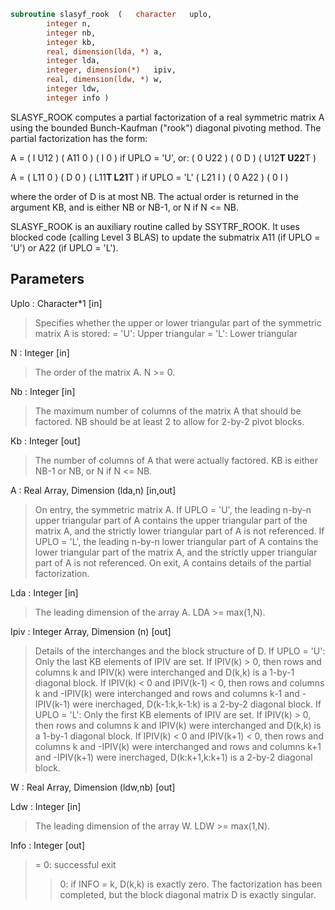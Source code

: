 ```fortran
subroutine slasyf_rook	(	character	uplo,
		integer	n,
		integer	nb,
		integer	kb,
		real, dimension(lda, *)	a,
		integer	lda,
		integer, dimension(*)	ipiv,
		real, dimension(ldw, *)	w,
		integer	ldw,
		integer	info )
```

 SLASYF_ROOK computes a partial factorization of a real symmetric
 matrix A using the bounded Bunch-Kaufman ("rook") diagonal
 pivoting method. The partial factorization has the form:

 A  =  ( I  U12 ) ( A11  0  ) (  I       0    )  if UPLO = 'U', or:
       ( 0  U22 ) (  0   D  ) ( U12**T U22**T )

 A  =  ( L11  0 ) (  D   0  ) ( L11**T L21**T )  if UPLO = 'L'
       ( L21  I ) (  0  A22 ) (  0       I    )

 where the order of D is at most NB. The actual order is returned in
 the argument KB, and is either NB or NB-1, or N if N <= NB.

 SLASYF_ROOK is an auxiliary routine called by SSYTRF_ROOK. It uses
 blocked code (calling Level 3 BLAS) to update the submatrix
 A11 (if UPLO = 'U') or A22 (if UPLO = 'L').

## Parameters
Uplo : Character*1 [in]
> Specifies whether the upper or lower triangular part of the
> symmetric matrix A is stored:
> = 'U':  Upper triangular
> = 'L':  Lower triangular

N : Integer [in]
> The order of the matrix A.  N >= 0.

Nb : Integer [in]
> The maximum number of columns of the matrix A that should be
> factored.  NB should be at least 2 to allow for 2-by-2 pivot
> blocks.

Kb : Integer [out]
> The number of columns of A that were actually factored.
> KB is either NB-1 or NB, or N if N <= NB.

A : Real Array, Dimension (lda,n) [in,out]
> On entry, the symmetric matrix A.  If UPLO = 'U', the leading
> n-by-n upper triangular part of A contains the upper
> triangular part of the matrix A, and the strictly lower
> triangular part of A is not referenced.  If UPLO = 'L', the
> leading n-by-n lower triangular part of A contains the lower
> triangular part of the matrix A, and the strictly upper
> triangular part of A is not referenced.
> On exit, A contains details of the partial factorization.

Lda : Integer [in]
> The leading dimension of the array A.  LDA >= max(1,N).

Ipiv : Integer Array, Dimension (n) [out]
> Details of the interchanges and the block structure of D.
> If UPLO = 'U':
> Only the last KB elements of IPIV are set.
> If IPIV(k) > 0, then rows and columns k and IPIV(k) were
> interchanged and D(k,k) is a 1-by-1 diagonal block.
> If IPIV(k) < 0 and IPIV(k-1) < 0, then rows and
> columns k and -IPIV(k) were interchanged and rows and
> columns k-1 and -IPIV(k-1) were inerchaged,
> D(k-1:k,k-1:k) is a 2-by-2 diagonal block.
> If UPLO = 'L':
> Only the first KB elements of IPIV are set.
> If IPIV(k) > 0, then rows and columns k and IPIV(k)
> were interchanged and D(k,k) is a 1-by-1 diagonal block.
> If IPIV(k) < 0 and IPIV(k+1) < 0, then rows and
> columns k and -IPIV(k) were interchanged and rows and
> columns k+1 and -IPIV(k+1) were inerchaged,
> D(k:k+1,k:k+1) is a 2-by-2 diagonal block.

W : Real Array, Dimension (ldw,nb) [out]

Ldw : Integer [in]
> The leading dimension of the array W.  LDW >= max(1,N).

Info : Integer [out]
> = 0: successful exit
> > 0: if INFO = k, D(k,k) is exactly zero.  The factorization
> has been completed, but the block diagonal matrix D is
> exactly singular.

